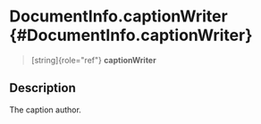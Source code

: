 DocumentInfo.captionWriter {#DocumentInfo.captionWriter}
==========================

> [string]{role="ref"} **captionWriter**

Description
-----------

The caption author.
